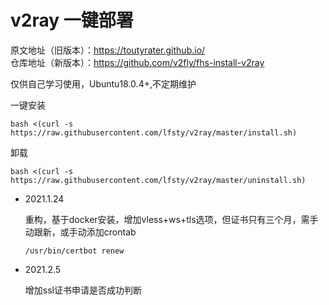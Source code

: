 # v2ray 一键部署

原文地址（旧版本）：https://toutyrater.github.io/  
仓库地址（新版本）：https://github.com/v2fly/fhs-install-v2ray

仅供自己学习使用，Ubuntu18.0.4+,不定期维护

一键安装
```shell
bash <(curl -s https://raw.githubusercontent.com/lfsty/v2ray/master/install.sh)
```
卸载
```shell
bash <(curl -s https://raw.githubusercontent.com/lfsty/v2ray/master/uninstall.sh)
```



* 2021.1.24 

  重构，基于docker安装，增加vless+ws+tls选项，但证书只有三个月，需手动跟新，或手动添加crontab

  ```shell
  /usr/bin/certbot renew
  ```

* 2021.2.5

  增加ssl证书申请是否成功判断

 